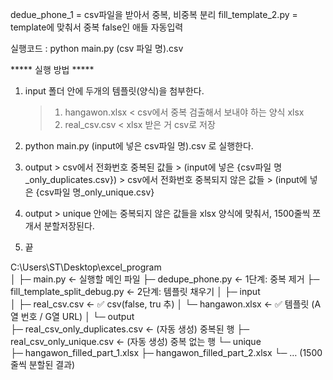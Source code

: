 dedue_phone_1 = csv파일을 받아서 중복, 비중복 분리
fill_template_2.py = template에 맞춰서 중복 false인 애들 자동입력

실행코드 :  python main.py (csv 파일 명).csv


***** 실행 방법 *****

1. input 폴더 안에 두개의 템플릿(양식)을 첨부한다.
    > 1) hangawon.xlsx   < csv에서 중복 검출해서 보내야 하는 양식 xlsx
    > 2) real_csv.csv    < xlsx 받은 거 csv로 저장
    
2. python main.py (input에 넣은 csv파일 명).csv 로 실행한다.

3. output > csv에서 전화번호 중복된 값들 > (input에 넣은 {csv파일 명_only_duplicates.csv})
          > csv에서 전화번호 중복되지 않은 값들 > (input에 넣은 {csv파일 명_only_unique.csv}

4. output > unique 안에는 중복되지 않은 값들을 xlsx 양식에 맞춰서, 1500줄씩 쪼개서 
분할저장된다.

5. 끝


C:\Users\ST\Desktop\excel_program\
│
├─ main.py                           ← 실행할 메인 파일
├─ dedupe_phone.py                   ← 1단계: 중복 제거
├─ fill_template_split_debug.py       ← 2단계: 템플릿 채우기
│
├─ input\
│   ├─ real_csv.csv                  ← ✅ csv(false, tru 추)
│   └─ hangawon.xlsx                 ← ✅ 템플릿 (A열 번호 / G열 URL)
│
└─ output\
    ├─ real_csv_only_duplicates.csv  ← (자동 생성) 중복된 행
    ├─ real_csv_only_unique.csv      ← (자동 생성) 중복 없는 행
    └─ unique\
        ├─ hangawon_filled_part_1.xlsx
        ├─ hangawon_filled_part_2.xlsx
        └─ … (1500줄씩 분할된 결과)

